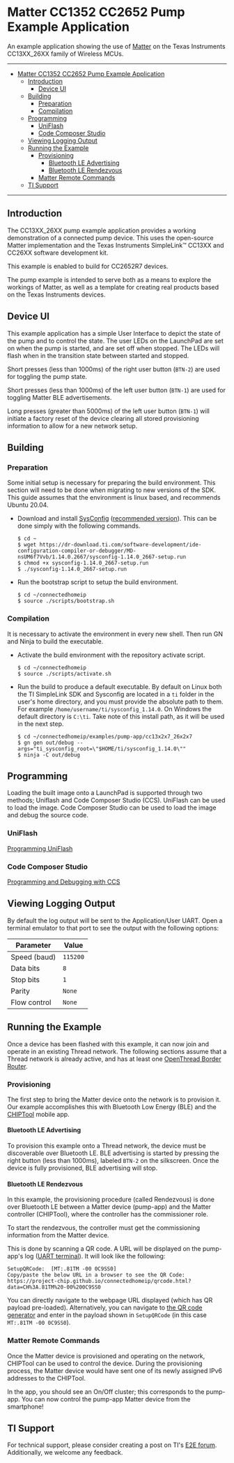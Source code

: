 # Matter CC1352 CC2652 Pump Example Application

An example application showing the use of [Matter][matter] on the Texas
Instruments CC13XX_26XX family of Wireless MCUs.

---

-   [Matter CC1352 CC2652 Pump Example Application](#matter-cc1352-cc2652-pump-example-application)
    -   [Introduction](#introduction)
        -   [Device UI](#device-ui)
    -   [Building](#building)
        -   [Preparation](#preparation)
        -   [Compilation](#compilation)
    -   [Programming](#programming)
        -   [UniFlash](#uniflash)
        -   [Code Composer Studio](#code-composer-studio)
    -   [Viewing Logging Output](#viewing-logging-output)
    -   [Running the Example](#running-the-example)
        -   [Provisioning](#provisioning)
            -   [Bluetooth LE Advertising](#bluetooth-le-advertising)
            -   [Bluetooth LE Rendezvous](#bluetooth-le-rendezvous)
        -   [Matter Remote Commands](#matter-remote-commands)
    -   [TI Support](#ti-support)

---

## Introduction

The CC13XX_26XX pump example application provides a working demonstration of a
connected pump device. This uses the open-source Matter implementation and the
Texas Instruments SimpleLink™ CC13XX and CC26XX software development kit.

This example is enabled to build for CC2652R7 devices.

The pump example is intended to serve both as a means to explore the workings of
Matter, as well as a template for creating real products based on the Texas
Instruments devices.

## Device UI

This example application has a simple User Interface to depict the state of the
pump and to control the state. The user LEDs on the LaunchPad are set on when
the pump is started, and are set off when stopped. The LEDs will flash when in
the transition state between started and stopped.

Short presses (less than 1000ms) of the right user button (`BTN-2`) are used for
toggling the pump state.

Short presses (less than 1000ms) of the left user button (`BTN-1`) are used for
toggling Matter BLE advertisements.

Long presses (greater than 5000ms) of the left user button (`BTN-1`) will
initiate a factory reset of the device clearing all stored provisioning
information to allow for a new network setup.

## Building

### Preparation

Some initial setup is necessary for preparing the build environment. This
section will need to be done when migrating to new versions of the SDK. This
guide assumes that the environment is linux based, and recommends Ubuntu 20.04.

-   Download and install [SysConfig][sysconfig] ([recommended
    version][sysconfig_recommended]). This can be done simply with the following
    commands.

    ```
    $ cd ~
    $ wget https://dr-download.ti.com/software-development/ide-configuration-compiler-or-debugger/MD-nsUM6f7Vvb/1.14.0.2667/sysconfig-1.14.0_2667-setup.run
    $ chmod +x sysconfig-1.14.0_2667-setup.run
    $ ./sysconfig-1.14.0_2667-setup.run
    ```

-   Run the bootstrap script to setup the build environment.

    ```
    $ cd ~/connectedhomeip
    $ source ./scripts/bootstrap.sh

    ```

### Compilation

It is necessary to activate the environment in every new shell. Then run GN and
Ninja to build the executable.

-   Activate the build environment with the repository activate script.

    ```
    $ cd ~/connectedhomeip
    $ source ./scripts/activate.sh

    ```

-   Run the build to produce a default executable. By default on Linux both the
    TI SimpleLink SDK and Sysconfig are located in a `ti` folder in the user's
    home directory, and you must provide the absolute path to them. For example
    `/home/username/ti/sysconfig_1.14.0`. On Windows the default directory is
    `C:\ti`. Take note of this install path, as it will be used in the next
    step.

    ```
    $ cd ~/connectedhomeip/examples/pump-app/cc13x2x7_26x2x7
    $ gn gen out/debug --args="ti_sysconfig_root=\"$HOME/ti/sysconfig_1.14.0\""
    $ ninja -C out/debug

    ```

## Programming

Loading the built image onto a LaunchPad is supported through two methods;
Uniflash and Code Composer Studio (CCS). UniFlash can be used to load the image.
Code Composer Studio can be used to load the image and debug the source code.

### UniFlash

[Programming UniFlash](doc/programming-uniflash.md)

### Code Composer Studio

[Programming and Debugging with CCS](doc/programming-ccs.md)

## Viewing Logging Output

By default the log output will be sent to the Application/User UART. Open a
terminal emulator to that port to see the output with the following options:

| Parameter    | Value    |
| ------------ | -------- |
| Speed (baud) | `115200` |
| Data bits    | `8`      |
| Stop bits    | `1`      |
| Parity       | `None`   |
| Flow control | `None`   |

## Running the Example

Once a device has been flashed with this example, it can now join and operate in
an existing Thread network. The following sections assume that a Thread network
is already active, and has at least one [OpenThread Border
Router][ot_border_router_setup].

### Provisioning

The first step to bring the Matter device onto the network is to provision it.
Our example accomplishes this with Bluetooth Low Energy (BLE) and the
[CHIPTool](../../../src/android/CHIPTool/README.md) mobile app.

#### Bluetooth LE Advertising

To provision this example onto a Thread network, the device must be discoverable
over Bluetooth LE. BLE advertising is started by pressing the right button (less
than 1000ms), labeled `BTN-2` on the silkscreen. Once the device is fully
provisioned, BLE advertising will stop.

#### Bluetooth LE Rendezvous

In this example, the provisioning procedure (called Rendezvous) is done over
Bluetooth LE between a Matter device (pump-app) and the Matter controller
(CHIPTool), where the controller has the commissioner role.

To start the rendezvous, the controller must get the commissioning information
from the Matter device.

This is done by scanning a QR code. A URL will be displayed on the pump-app's
log ([UART terminal](#viewing-logging-output)). It will look like the following:

```
SetupQRCode:  [MT:.81TM -00 0C9SS0]
Copy/paste the below URL in a browser to see the QR Code:
https://project-chip.github.io/connectedhomeip/qrcode.html?data=CH%3A.81TM%20-00%200C9SS0
```

You can directly navigate to the webpage URL displayed (which has QR payload
pre-loaded). Alternatively, you can navigate to [the QR code
generator][qr_code_generator] and enter in the payload shown in `SetupQRCode`
(in this case `MT:.81TM -00 0C9SS0`).

### Matter Remote Commands

Once the Matter device is provisioned and operating on the network, CHIPTool can
be used to control the device. During the provisioning process, the Matter
device would have sent one of its newly assigned IPv6 addresses to the CHIPTool.

In the app, you should see an On/Off cluster; this corresponds to the pump-app.
You can now control the pump-app Matter device from the smartphone!

## TI Support

For technical support, please consider creating a post on TI's [E2E forum][e2e].
Additionally, we welcome any feedback.

[matter]: https://github.com/project-chip/connectedhomeip
[cc1352r1_launchxl]: https://www.ti.com/tool/LAUNCHXL-CC1352R1
[e2e]: https://e2e.ti.com/support/wireless-connectivity/zigbee-and-thread
[sysconfig]: https://www.ti.com/tool/SYSCONFIG
[sysconfig_recommended]:
    https://dr-download.ti.com/software-development/ide-configuration-compiler-or-debugger/MD-nsUM6f7Vvb/1.14.0.2667/sysconfig-1.14.0_2667-setup.run
[ti_thread_dnd]:
    https://www.ti.com/wireless-connectivity/thread/design-development.html
[ot_border_router_setup]:
    https://openthread.io/guides/border-router/beaglebone-black
[qr_code_generator]: https://project-chip.github.io/connectedhomeip/qrcode.html
